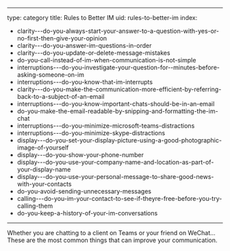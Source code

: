 
---
type: category
title: Rules to Better IM
uid: rules-to-better-im
index:
 - clarity---do-you-always-start-your-answer-to-a-question-with-yes-or-no-first-then-give-your-opinion
 - clarity---do-you-answer-im-questions-in-order
 - clarity---do-you-update-or-delete-message-mistakes
 - do-you-call-instead-of-im-when-communication-is-not-simple
 - interruptions---do-you-investigate-your-question-for--minutes-before-asking-someone-on-im
 - interruptions---do-you-know-that-im-interrupts
 - clarity---do-you-make-the-communication-more-efficient-by-referring-back-to-a-subject-of-an-email
 - interruptions---do-you-know-important-chats-should-be-in-an-email
 - do-you-make-the-email-readable-by-snipping-and-formatting-the-im-chat
 - interruptions---do-you-minimize-microsoft-teams-distractions
 - interruptions---do-you-minimize-skype-distractions
 - display---do-you-set-your-display-picture-using-a-good-photographic-image-of-yourself
 - display---do-you-show-your-phone-number
 - display---do-you-use-your-company-name-and-location-as-part-of-your-display-name
 - display---do-you-use-your-personal-message-to-share-good-news-with-your-contacts
 - do-you-avoid-sending-unnecessary-messages
 - calling---do-you-im-your-contact-to-see-if-theyre-free-before-you-try-calling-them
 - do-you-keep-a-history-of-your-im-conversations
---

<p>Whether you are chatting to a client on Teams or your friend on WeChat… These are the most common things that can improve your communication.​<br></p>

